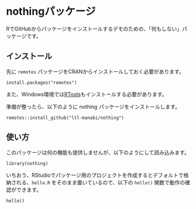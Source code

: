 # nothingパッケージ
RでGitHubからパッケージをインストールするデモのための、「何もしない」パッケージです。

## インストール

先に `remotes` パッケージをCRANからインストールしておく必要があります。

```
install.packages("remotes")
```

また、Windows環境では[RTools](https://cran.ism.ac.jp/bin/windows/Rtools/)もインストールする必要があります。

準備が整ったら、以下のように nothing パッケージをインストールします。

```
remotes::install_github("ltl-manabi/nothing")
```

## 使い方

このパッケージは何の機能も提供しませんが、以下のようにして読み込みます。

```
library(nothing)
```

いちおう、RStudioでパッケージ用のプロジェクトを作成するとデフォルトで格納される、`hello.R` をそのまま置いているので、以下の `hello()` 関数で動作の確認ができます。

```
hello()
```
